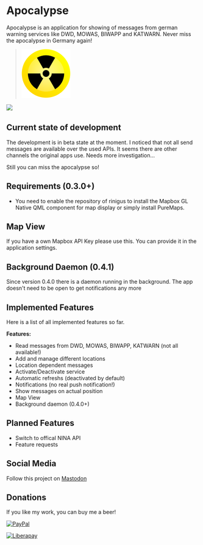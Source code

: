 # Apocalypse

Apocalypse is an application for showing of messages from german warning services like DWD, MOWAS, BIWAPP and KATWARN.
Never miss the apocalypse in Germany again!

>![](app/icons/128x128/harbour-apocalypse.png)

[![](https://github.com/black-sheep-dev/harbour-apocalypse/actions/workflows/main.yml/badge.svg)](https://github.com/black-sheep-dev/harbour-apocalypse/actions/workflows/main.yml)

## Current state of development

The development is in beta state at the moment.
I noticed that not all send messages are available over the used APIs. It seems there are other channels the original apps use. Needs more investigation...

Still you can miss the apocalypse so!

## Requirements (0.3.0+)
- You need to enable the repository of rinigus to install the Mapbox GL Native QML component for map display or simply install PureMaps.

## Map View
If you have a own Mapbox API Key please use this. You can provide it in the application settings.

## Background Daemon (0.4.1)
Since version 0.4.0 there is a daemon running in the background. The app doesn't need to be open to get notifications any more

## Implemented Features
Here is a list of all implemented features so far.

**Features:**

- Read messages from DWD, MOWAS, BIWAPP, KATWARN (not all available!) 
- Add and manage different locations
- Location dependent messages
- Activate/Deactivate service
- Automatic refreshs (deactivated by default)
- Notifications (no real push notification!)
- Show messages on actual position
- Map View
- Background daemon (0.4.0+)


## Planned Features

- Switch to offical NINA API
- Feature requests

## Social Media

Follow this project on [Mastodon](https://social.nubecula.org/@apocalypse)

## Donations

If you like my work, you can buy me a beer! 

[![PayPal](https://www.paypalobjects.com/en_US/i/btn/btn_donate_LG.gif) ](https://www.paypal.com/paypalme/nubecula/1)

[![Liberapay](https://liberapay.com/assets/widgets/donate.svg)](https://liberapay.com/black-sheep-dev/donate)

